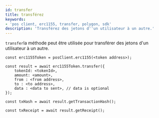 ```yaml
---
id: transfer
title: transférez
keywords:
- 'pos client, erc1155, transfer, polygon, sdk'
description: 'Transférez des jetons d''un utilisateur à un autre.'
---
```


`transfer`la méthode peut être utilisée pour transférer des jetons d'un utilisateur à un autre.

```
const erc1155Token = posClient.erc1155(<token address>);

const result = await erc1155Token.transfer({
    tokenId: <tokenId>,
    amount: <amount>,
    from : <from address>,
    to : <to address>,
    data : <data to sent>, // data is optional
});

const txHash = await result.getTransactionHash();

const txReceipt = await result.getReceipt();

```
